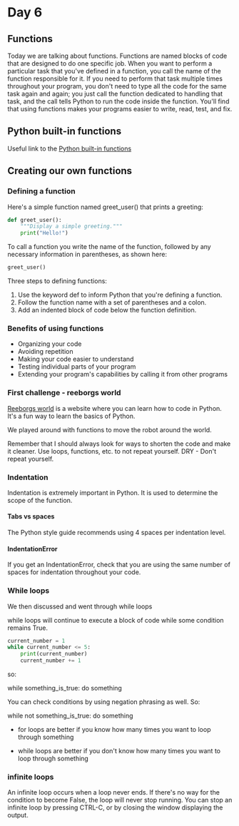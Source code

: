 # Day 6 

## Functions

Today we are talking about functions. Functions are named blocks of code that are designed to do one specific job. When you want to perform a particular task that you've defined in a function, you call the name of the function responsible for it. If you need to perform that task multiple times throughout your program, you don't need to type all the code for the same task again and again; you just call the function dedicated to handling that task, and the call tells Python to run the code inside the function. You'll find that using functions makes your programs easier to write, read, test, and fix.

## Python built-in functions

Useful link to the [Python built-in functions](https://docs.python.org/3/library/functions.html)


## Creating our own functions

### Defining a function

Here's a simple function named greet_user() that prints a greeting:

```python
def greet_user():
    """Display a simple greeting."""
    print("Hello!")
```
To call a function you write the name of the function, followed by any necessary information in parentheses, as shown here:

```python
greet_user()
```

Three steps to defining functions: 

1. Use the keyword def to inform Python that you're defining a function.
2. Follow the function name with a set of parentheses and a colon.
3. Add an indented block of code below the function definition.

### Benefits of using functions

- Organizing your code
- Avoiding repetition
- Making your code easier to understand
- Testing individual parts of your program
- Extending your program's capabilities by calling it from other programs


### First challenge - reeborgs world

[Reeborgs world](https://reeborg.ca/index_en.html) is a website where you can learn how to code in Python. It's a fun way to learn the basics of Python.

We played around with functions to move the robot around the world.

Remember that I should always look for ways to shorten the code and make it cleaner. Use loops, functions, etc. to not repeat yourself. DRY - Don't repeat yourself.

### Indentation

Indentation is extremely important in Python. It is used to determine the scope of the function. 

#### Tabs vs spaces

The Python style guide recommends using 4 spaces per indentation level.

#### IndentationError

If you get an IndentationError, check that you are using the same number of spaces for indentation throughout your code.

### While loops

We then discussed and went through while loops

while loops will continue to execute a block of code while some condition remains True.

```python
current_number = 1
while current_number <= 5:
    print(current_number)
    current_number += 1
```

so: 

while something_is_true:
    do something

You can check conditions by using negation phrasing as well. So: 

while not something_is_true:
    do something


* for loops are better if you know how many times you want to loop through something

* while loops are better if you don't know how many times you want to loop through something

### infinite loops

An infinite loop occurs when a loop never ends. If there's no way for the condition to become False, the loop will never stop running. You can stop an infinite loop by pressing CTRL-C, or by closing the window displaying the output.
